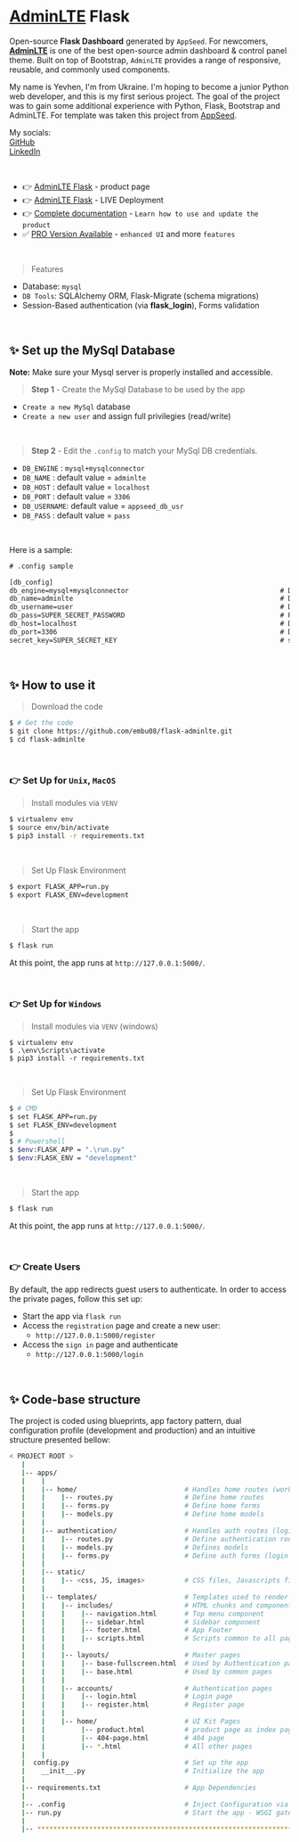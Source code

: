 # [AdminLTE](https://appseed.us/generator/adminlte/) Flask

Open-source **Flask Dashboard** generated by `AppSeed`. For newcomers, **[AdminLTE](https://adminlte.io/)** is one of the best open-source admin dashboard & control panel theme. Built on top of Bootstrap, `AdminLTE` provides a range of responsive, reusable, and commonly used components.


My name is Yevhen, I'm from Ukraine. I'm hoping to become a junior Python web developer, and this is my first serious project. The goal of the project was to gain some additional experience with Python, Flask, Bootstrap and AdminLTE. For template was taken this project from [AppSeed](https://appseed.us). 

My socials: <br />
[GitHub](https://github.com/embu08)
<br />
[LinkedIn](https://www.linkedin.com/in/yevhen-borysenko-3788a4238/)

<br />

- 👉 [AdminLTE Flask](https://appseed.us/product/adminlte/flask/) - product page
- 👉 [AdminLTE Flask](https://adminlte-flask.appseed-srv1.com/) - LIVE Deployment
- 👉 [Complete documentation](https://docs.appseed.us/products/flask-dashboards/adminlte) - `Learn how to use and update the product`
- ✅ [PRO Version Available](#pro-version) - `enhanced UI` and more `features`

<br />

> Features


- Database: `mysql`
- `DB Tools`: SQLAlchemy ORM, Flask-Migrate (schema migrations)
- Session-Based authentication (via **flask_login**), Forms validation

<br />

## ✨ Set up the MySql Database

**Note:** Make sure your Mysql server is properly installed and accessible. 

> **Step 1** - Create the MySql Database to be used by the app

- `Create a new MySql` database
- `Create a new user` and assign full privilegies (read/write)

<br />

> **Step 2** - Edit the `.config` to match your MySql DB credentials.

- `DB_ENGINE`  : `mysql+mysqlconnector` 
- `DB_NAME`    : default value = `adminlte`
- `DB_HOST`    : default value = `localhost`
- `DB_PORT`    : default value = `3306`
- `DB_USERNAME`: default value = `appseed_db_usr`
- `DB_PASS`    : default value = `pass`

<br />

Here is a sample:  

```txt
# .config sample

[db_config]
db_engine=mysql+mysqlconnector                                      # Database Driver
db_name=adminlte                                                    # Database Name
db_username=user                                                    # Database User
db_pass=SUPER_SECRET_PASSWORD                                       # Password
db_host=localhost                                                   # Database HOST, default is localhost
db_port=3306                                                        # Database port, default = 3306
secret_key=SUPER_SECRET_KEY                                         # secret key
```

<br />


## ✨ How to use it

> Download the code 

```bash
$ # Get the code
$ git clone https://github.com/embu08/flask-adminlte.git
$ cd flask-adminlte
```

<br />

### 👉 Set Up for `Unix`, `MacOS` 

> Install modules via `VENV`  

```bash
$ virtualenv env
$ source env/bin/activate
$ pip3 install -r requirements.txt
```

<br />

> Set Up Flask Environment

```bash
$ export FLASK_APP=run.py
$ export FLASK_ENV=development
```

<br />

> Start the app

```bash
$ flask run
```

At this point, the app runs at `http://127.0.0.1:5000/`. 

<br />

### 👉 Set Up for `Windows` 

> Install modules via `VENV` (windows) 

```
$ virtualenv env
$ .\env\Scripts\activate
$ pip3 install -r requirements.txt
```

<br />

> Set Up Flask Environment

```bash
$ # CMD 
$ set FLASK_APP=run.py
$ set FLASK_ENV=development
$
$ # Powershell
$ $env:FLASK_APP = ".\run.py"
$ $env:FLASK_ENV = "development"
```

<br />

> Start the app

```bash
$ flask run
```

At this point, the app runs at `http://127.0.0.1:5000/`. 

<br />

### 👉 Create Users

By default, the app redirects guest users to authenticate. In order to access the private pages, follow this set up: 

- Start the app via `flask run`
- Access the `registration` page and create a new user:
  - `http://127.0.0.1:5000/register`
- Access the `sign in` page and authenticate
  - `http://127.0.0.1:5000/login`

<br />

## ✨ Code-base structure

The project is coded using blueprints, app factory pattern, dual configuration profile (development and production) and an intuitive structure presented bellow:

```bash
< PROJECT ROOT >
   |
   |-- apps/
   |    |
   |    |-- home/                           # Handles home routes (work with db)
   |    |    |-- routes.py                  # Define home routes
   |    |    |-- forms.py                   # Define home forms
   |    |    |-- models.py                  # Define home models
   |    |
   |    |-- authentication/                 # Handles auth routes (login and register)
   |    |    |-- routes.py                  # Define authentication routes  
   |    |    |-- models.py                  # Defines models  
   |    |    |-- forms.py                   # Define auth forms (login and register) 
   |    |
   |    |-- static/
   |    |    |-- <css, JS, images>          # CSS files, Javascripts files
   |    |
   |    |-- templates/                      # Templates used to render pages
   |    |    |-- includes/                  # HTML chunks and components
   |    |    |    |-- navigation.html       # Top menu component
   |    |    |    |-- sidebar.html          # Sidebar component
   |    |    |    |-- footer.html           # App Footer
   |    |    |    |-- scripts.html          # Scripts common to all pages
   |    |    |
   |    |    |-- layouts/                   # Master pages
   |    |    |    |-- base-fullscreen.html  # Used by Authentication pages
   |    |    |    |-- base.html             # Used by common pages
   |    |    |
   |    |    |-- accounts/                  # Authentication pages
   |    |    |    |-- login.html            # Login page
   |    |    |    |-- register.html         # Register page
   |    |    |
   |    |    |-- home/                      # UI Kit Pages
   |    |         |-- product.html          # product page as index page
   |    |         |-- 404-page.html         # 404 page
   |    |         |-- *.html                # All other pages
   |    |    
   |  config.py                             # Set up the app
   |    __init__.py                         # Initialize the app
   |
   |-- requirements.txt                     # App Dependencies
   |
   |-- .config                              # Inject Configuration via Environment
   |-- run.py                               # Start the app - WSGI gateway
   |
   |-- ************************************************************************
```

<br />
